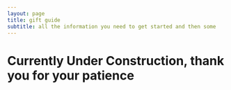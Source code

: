 ```yaml
---
layout: page
title: gift guide
subtitle: all the information you need to get started and then some
---
```


# Currently Under Construction, thank you for your patience
